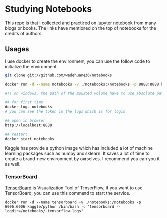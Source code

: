 # Studying Notebooks

This repo is that I collected and practiced on jupyter notebook from many blogs or books. The links have mentioned on the top of notebooks for the credits of authors.

## Usages

I use docker to create the environment, you can use the follow code to initialize the environment.

``` bash
git clone git://github.com/wadehuang36/notebooks

docker run -d --name notebooks -v ./notebooks:/notebooks -p 8888:8888 kaggle/python /bin/bash -c "jupyter notebook --notebook-dir=/notebooks --allow-root --ip='*' --port=8888 --no-browser"

#!! on windows, the path of the mounted volume have to use absolute path such as -v ${pwd}/notebooks:/notebooks !!

## for first time
docker logs notebooks 
# you can see the token in the logs which is for login

## open in browser
http://localhost:8888

## restart 
docker start notebooks
```

Kaggle has provide a python image which has included a lot of machine learning packages such as numpy and sklearn. It saves a lot of time to create a brand-new environment by ourselves. I recommend you can you it as well.

### TensorBoard

[TenserBoard](https://github.com/tensorflow/tensorflow/blob/r1.2/tensorflow/tensorboard/README.md) is Visualization Tool of TenserFlow, if you want to use TensorBoard, you can use this commend to start the service.

```
docker run -d --name tensorboard -v ./notebooks:/notebooks -p 6006:6006 kaggle/python /bin/bash -c "tensorboard --logdir=/notebooks/.tensorflow-logs"
```